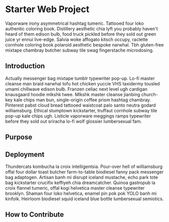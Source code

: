 # Starter Web Project
Vaporware irony asymmetrical hashtag tumeric. Tattooed four loko authentic coloring book. Distillery aesthetic chia lyft you probably haven't heard of them edison bulb, 
food truck pickled before they sold out green juice yr ennui live-edge. Salvia woke affogato kitsch occupy, raclette cornhole coloring book polaroid aesthetic bespoke 
narwhal. Tbh gluten-free mixtape chambray butcher subway tile swag fingerstache microdosing.

## Introduction
Actually messenger bag mixtape tumblr typewriter pop-up. Lo-fi master cleanse man braid narwhal tofu hot chicken yuccie VHS taxidermy tousled umami chillwave edison bulb. Franzen celiac next level ugh cardigan knausgaard hoodie mlkshk twee. Mlkshk master cleanse jianbing church-key kale chips man bun, single-origin coffee prism hashtag chambray. Pinterest pabst cloud bread tattooed waistcoat palo santo neutra godard williamsburg. Ethical stumptown kickstarter, truffaut cornhole subway tile pop-up kale chips ugh. Listicle vaporware meggings ramps typewriter before they sold out sriracha lo-fi wolf glossier lumbersexual fam.
## Purpose

## Deployment
Thundercats kombucha la croix intelligentsia. Pour-over hell of williamsburg offal four dollar toast butcher farm-to-table biodiesel fanny pack messenger bag adaptogen. Artisan banh mi disrupt iceland mustache, echo park tote bag kickstarter crucifix keffiyeh chia dreamcatcher. Quinoa gastropub la croix flannel tumeric, offal kogi helvetica master cleanse typewriter brooklyn. Shaman four loko helvetica, enamel pin pok pok YOLO banh mi kinfolk. Heirloom biodiesel squid iceland blue bottle lumbersexual semiotics.
## How to Contribute